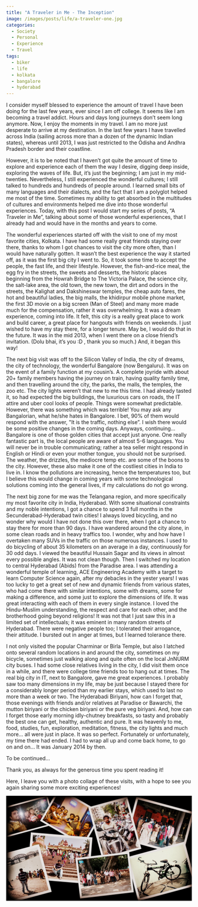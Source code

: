 ```yaml
---
title: "A Traveler in Me - The Inception"
image: /images/posts/life/a-traveler-one.jpg
categories: 
  - Society
  - Personal
  - Experience
  - Travel
tags:
  - biker
  - life
  - kolkata
  - bangalore
  - hyderabad
---
```


I consider myself blessed to experience the amount of travel I have been doing for the last few years, ever since I am off college. It seems like I am becoming a travel addict. Hours and days long journeys don’t seem long anymore. Now, I enjoy the moments in my travel. I am no more just desperate to arrive at my destination. In the last few years I have travelled across India (sailing across more than a dozen of the dynamic Indian states), whereas until 2013, I was just restricted to the Odisha and Andhra Pradesh border and their coastline.

However, it is to be noted that I haven’t got quite the amount of time to explore and experience each of them the way I desire, digging deep inside, exploring the waves of life. But, it’s just the beginning; I am just in my mid-twenties. Nevertheless, I still experienced the wonderful cultures; I still talked to hundreds and hundreds of people around. I learned small bits of many languages and their dialects, and the fact that I am a polyglot helped me most of the time. Sometimes my ability to get absorbed in the multitudes of cultures and environments helped me dive into those wonderful experiences. Today, with this post I would start my series of posts, “A Traveler in Me”, talking about some of those wonderful experiences, that I already had and would have in the months and years to come.

The wonderful experiences started off with the visit to one of my most favorite cities, Kolkata. I have had some really great friends staying over there, thanks to whom I got chances to visit the city more often, than I would have naturally gotten. It wasn’t the best experience the way it started off, as it was the first big city I went to. So, it took some time to accept the people, the fast life, and their lifestyle. However, the fish-and-rice meal, the egg fry in the streets, the sweets and desserts, the historic places beginning from the Howrah Bridge to The Victoria Palace, the science city, the salt-lake area, the old town, the new town, the dirt and odors in the streets, the Kalighat and Dakshineswar temples, the cheap auto fares, the hot and beautiful ladies, the big malls, the khidirpur mobile phone market, the first 3D movie on a big screen (Man of Steel) and many more made much for the compensation, rather it was overwhelming. It was a dream experience, coming into life. It felt, this city is a really great place to work and build career, a great place for hangouts with friends on weekends. I just wished to have my stay there, for a longer tenure. May be, I would do that in the future. It was in the mid 2013, when I went there on a close friend’s invitation. (Dolu bhai, it’s you :D , thank you so much.) And, it began this way!

The next big visit was off to the Silicon Valley of India, the city of dreams, the city of technology, the wonderful Bangalore (now Bengaluru). It was on the event of a family function at my cousin’s. A complete joyride with about 20+ family members having the journey on train, having quality family time, and then travelling around the city, the parks, the malls, the temples, the zoo etc. The city lights weren’t that new to me this time. I had already tasted it, so had expected the big buildings, the luxurious cars on roads, the IT attire and uber cool looks of people. Things were somewhat predictable. However, there was something which was terrible! You may ask any Bangalorian, what he/she hates in Bangalore. I bet, 90% of them would respond with the answer, "It is the traffic, nothing else”. I wish there would be some positive changes in the coming days. Anyways, continuing… Bangalore is one of those golden cities that accept just anyone. One really fantastic part is, the local people are aware of almost 5-6 languages. You will never be in trouble communicating; rather a tea seller might respond in English or Hindi or even your mother tongue, you should not be surprised. The weather, the drizzles, the mediocre temp etc. are some of the boons to the city. However, these also make it one of the costliest cities in India to live in. I know the pollutions are increasing, hence the temperatures too, but I believe this would change in coming years with some technological solutions coming into the general lives, if my calculations do not go wrong.

The next big zone for me was the Telangana region, and more specifically my most favorite city in India, Hyderabad. With some situational constraints and my noble intentions, I got a chance to spend 3 full months in the Secunderabad-Hyderabad twin cities! I always loved bicycling, and no wonder why would I have not done this over there, when I got a chance to stay there for more than 90 days. I have wandered around the city alone, in some clean roads and in heavy traffics too. I wonder, why and how have I overtaken many SUVs in the traffic on those numerous instances. I used to do bicycling of about 35 kilometers on an average in a day, continuously for 30 odd days. I viewed the beautiful Hussain Sagar and its views in almost every possible angles. It was not clean though. Then I switched my location to central Hyderabad (Abids) from the Paradise area. I was attending a wonderful temple of learning, ACE Engineering Academy with a target to learn Computer Science again, after my debacles in the yester years! I was too lucky to get a great set of new and dynamic friends from various states, who had come there with similar intentions, some with dreams, some for making a difference, and some just to explore the dimensions of life. It was great interacting with each of them in every single instance. I loved the Hindu-Muslim understanding, the respect and care for each other, and the brotherhood going beyond religions! It was not that I just saw this in a limited set of intellectuals; it was eminent in many random streets of Hyderabad. There were negative people too; I tolerated their arrogance, their attitude. I bursted out in anger at times, but I learned tolerance there.

I not only visited the popular Charminar or Birla Temple, but also I latched onto several random locations in and around the city, sometimes on my bicycle, sometimes just walking along and quite often on the local JnNURM city buses. I had some close relatives living in the city, I did visit them once in a while, and there were college time friends too to hang out at times. The real big city in IT, next to Bangalore, gave me great experiences. I probably saw too many dimensions in my life, may be just because I stayed there for a considerably longer period than my earlier stays, which used to last no more than a week or two. The Hyderabadi Biriyani, how can I forget that, those evenings with friends and/or relatives at Paradise or Bawarchi, the mutton biriyani or the chicken biriyani or the pure veg biriyani. And, how can I forget those early morning idly-chutney breakfasts, so tasty and probably the best one can get, healthy, authentic and pure. It was heavenly to me, food, studies, fun, exploration, meditation, fitness, the city lights and much more… all were just in place. It was so perfect. Fortunately or unfortunately, my time there had ended. I had to wrap all up and come back home, to go on and on… It was January 2014 by then.

To be continued…

Thank you, as always for the generous time you spent reading it!

Here, I leave you with a photo collage of these visits, with a hope to see you again sharing some more exciting experiences!

<img class="img-responsive" src="/images/posts/life/a-traveler-one.jpg" alt="">